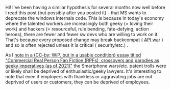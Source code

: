 Hi! I've been having a similar hypothesis for several months now well before I read this post (but possibly after you posted it) - that MS wants to deprecate the windows internals code. This is because in today's economy where the talented workers are increasingly both geeky (= loving their work) and hackers (= resourceful, rule bending, fate-defying, action heroes), there are fewer and fewer sw devs who are willing to work on it. That's because every proposed change may break backcompat ( <a href="https://www.joelonsoftware.com/2004/06/13/how-microsoft-lost-the-api-war/">API war</a> ) and so is often rejected unless it is critical ( security/etc.) .

As I <a href="https://www.shlomifish.org/philosophy/culture/case-for-commercial-fan-fiction/">note in a (CC-by; WiP, but in a usable condition) essay titled "Commercial Real Person Fan Fiction (RPFs), crossovers and parodies as geeky imperatives (as of 2021)"</a> the Smartphone wars/etc. patent trolls were or likely shall be deprived of enthusiastic/geeky lawyers. It's interesting to note that even if employers with thankless or aggravating jobs are not deprived of users or customers, they can be deprived of employees.
